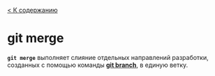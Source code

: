 [< К содержанию](../readme.md)

# git merge

**`git merge`** выполняет слияние отдельных направлений разработки, созданных с помощью команды **[git branch](./branch.md)**, в единую ветку.